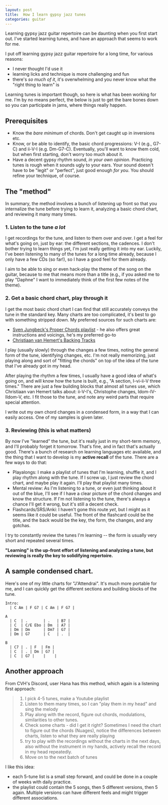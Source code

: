 ```yaml
---
layout: post
title:  How I learn gypsy jazz tunes
categories: guitar
---
```


Learning gypsy jazz guitar repertoire can be daunting when you first start out.  I've started learning tunes, and have an approach that seems to work for me.

<!--end_excerpt-->

I put off learning gypsy jazz guitar repertoire for a long time, for various reasons:

- I never thought I'd use it
- learning licks and technique is more challenging and fun
- there's _so much of it_, it's overwhelming and you never know what the "right thing to learn" is

Learning tunes is important though, so here is what has been working for me.  I'm by no means perfect, the below is just to get the bare bones down so you can participate in jams, where things really happen.

## Prerequisites

* Know the _bare minimum_ of chords.  Don't get caught up in inversions etc.
* Know, or be able to identify, the basic chord progressions: V-I (e.g., G7-C) and ii-V-I (e.g. Dm-G7-C).  Eventually, you'll want to know them cold, but when first starting, don't worry too much about it.
* Have a decent gypsy rhythm sound, _in your own opinion_.  Practicing tunes is rough when it sounds ugly to your ears.  Your sound doesn't have to be "legit" or "perfect", just good enough _for you_.  You should refine your technique, of course.

## The "method"

In summary, the method involves a bunch of listening up front so that you internalize the tune before trying to learn it, analyzing a basic chord chart, and reviewing it many many times.

### 1. Listen to the tune _a lot_

I get recordings for the tune, and listen to them over and over.  I get a feel for what's going on, just by ear: the different sections, the cadences.  I don't bother trying to learn things yet, I'm just really getting it into my ear.  Luckily, I've been listening to many of the tunes for a long time already, because I only have a few CDs (so far!), so I have a good feel for them already.

I aim to be able to sing or even hack-play the theme of the song on the guitar, because to me that means more than a title (e.g., if you asked me to play "Daphne" I want to immediately think of the first few notes of the theme).

### 2. Get a basic chord chart, play through it

I get the most basic chord chart I can find that still accurately conveys the tune in the standard key.  Many charts are too complicated, it's best to go with something stripped down.  My preferred sources for such charts are:

* [Sven Jungbeck's Proper Chords playlist](https://www.youtube.com/playlist?list=PL2fzgPmEE9wY09eA83ryk4IE496_kM5xY) - he also offers great instructions and voicings, he's my preferred go-to
* [Christiaan van Hemert's Backing Tracks](https://www.youtube.com/playlist?list=PLfSAb6wKuMZy8pOuDe0y8fFxMTnyMwzLn)

I play (usually slowly) through the changes a few times, noting the general form of the tune, identifying changes, etc.  I'm not really memorizing, just playing along and sort of "fitting the chords" on top of the idea of the tune that I've already got in my head.

After playing the rhythm a few times, I usually have a good idea of what's going on, and will know how the tune is built, e.g., "A section, I-vi-ii-V three times."  There are just a few building blocks that almost all tunes use, which Christiaan van Hemert talks about: ii-V-I's, Christophe changes, Idom-IV-IIdom-V, etc.  I fit those to the tune, and note any weird parts that require special attention.

I write out my own chord changes in a condensed form, in a way that I can easily access.  One of my samples is given later.

### 3. Reviewing (this is what matters)

By now I've "learned" the tune, but it's really just in my short-term memory, and I'll probably forget it tomorrow.  That's fine, and in fact that's actually good.  There's a bunch of research on learning languages etc available, and the thing that I want to develop is my **active recall** of the tune.  There are a few ways to do that:

* Playalongs: I make a playlist of tunes that I'm learning, shuffle it, and I play rhythm along with the tune.  If I screw up, I just review the chord chart, and maybe play it again.  I'll play that playlist many times.
* Mental review: As I'm listening to a tune, or even just thinking about it out of the blue, I'll see if I have a clear picture of the chord changes and know the structure.  If I'm not listening to the tune, there's always a chance I'll get it wrong, but it's still a decent check.
* Flashcards/SRS/Anki: I haven't gone this route _yet_, but I might as it seems like it could be useful.  The front of the flashcard could be the title, and the back would be the key, the form, the changes, and any gotchas.

I try to constantly review the tunes I'm learning -- the form is usually very short and repeated several times.

**"Learning" is the up-front effort of listening and analyzing a tune, but reviewing is really the key to solidifying repertoire.**

## A sample condensed chart.

Here's one of my little charts for "J'Attendrai".  It's much more portable for me, and I can quickly get the different sections and building blocks of the tune.

```
Intro:
  | C Am | F G7 | C Am | F G7 |

A
  | C  | .       | .   | B7 |
  | C  | C/E Ebo | Dm  | A7 |
  | Dm | Dm      | Dm7 | G7 |
  | Dm | G7      | C   | .  |

B
  | C7 | . | F  | Fm |
  | C  | . | Dm | G7 |
  | C  | G7 |    |    |
```

## Another approach

From CVH's Discord, user Hana has this method, which again is a listening first approach:

> 1. I pick 4-5 tunes, make a Youtube playlist
> 2. Listen to them many times, so I can "play them in my head" and sing the melody
> 3. Play along with the record, figure out chords, modulations, similarities to other tunes.
> 4. Check some charts - did I get it right? Sometimes I need the chart to figure out the chords (Nuages), notice the differences between charts, listen to what they are really playing
> 5. try to play with the recordings without the charts in the next days, also without the instrument in my hands, actively recall the record in my head repeatedly.
> 6. Move on to the next batch of tunes

I like this idea:

* each 5-tune list is a small step forward, and could be done in a couple of weeks with daily practice.
* the playlist could contain the 5 songs, then 5 different versions, then 5 again.  Multiple versions can have different feels and might trigger different associations.